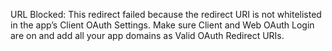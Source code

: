URL Blocked: This redirect failed because the redirect URI is not whitelisted in the app’s Client OAuth Settings. Make sure Client and Web OAuth Login are on and add all your app domains as Valid OAuth Redirect URIs.